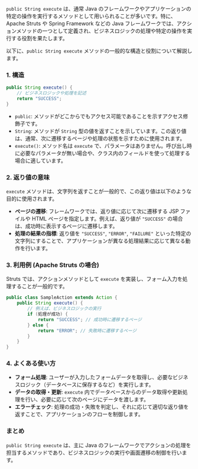 `public String execute` は、通常 Java のフレームワークやアプリケーションの特定の操作を実行するメソッドとして用いられることが多いです。特に、Apache Struts や Spring Framework などの Java フレームワークでは、アクションメソッドの一つとして定義され、ビジネスロジックの処理や特定の操作を実行する役割を果たします。

以下に、`public String execute` メソッドの一般的な構造と役割について解説します。

### 1. 構造
```java
public String execute() {
    // ビジネスロジックや処理を記述
    return "SUCCESS";
}
```

- `public`: メソッドがどこからでもアクセス可能であることを示すアクセス修飾子です。
- `String`: メソッドが `String` 型の値を返すことを示しています。この返り値は、通常、次に遷移するページや処理の状態を示すために使用されます。
- `execute()`: メソッド名は `execute` で、パラメータはありません。呼び出し時に必要なパラメータが無い場合や、クラス内のフィールドを使って処理する場合に適しています。

### 2. 返り値の意味
`execute` メソッドは、文字列を返すことが一般的で、この返り値は以下のような目的に使用されます。

- **ページの遷移**: フレームワークでは、返り値に応じて次に遷移する JSP ファイルや HTML ページを指定します。例えば、返り値が `"SUCCESS"` の場合は、成功時に表示するページに遷移します。
- **処理の結果の指標**: 返り値を `"SUCCESS"`, `"ERROR"`, `"FAILURE"` といった特定の文字列にすることで、アプリケーションが異なる処理結果に応じて異なる動作を行います。

### 3. 利用例 (Apache Struts の場合)
Struts では、アクションメソッドとして `execute` を実装し、フォーム入力を処理することが一般的です。

```java
public class SampleAction extends Action {
    public String execute() {
        // 例えば、ビジネスロジックの実行
        if (処理が成功) {
            return "SUCCESS"; // 成功時に遷移するページ
        } else {
            return "ERROR"; // 失敗時に遷移するページ
        }
    }
}
```

### 4. よくある使い方
- **フォーム処理**: ユーザーが入力したフォームデータを取得し、必要なビジネスロジック（データベースに保存するなど）を実行します。
- **データの取得・更新**: `execute` 内でデータベースからのデータ取得や更新処理を行い、必要に応じて次のページにデータを渡します。
- **エラーチェック**: 処理の成功・失敗を判定し、それに応じて適切な返り値を返すことで、アプリケーションのフローを制御します。

### まとめ
`public String execute` は、主に Java のフレームワークでアクションの処理を担当するメソッドであり、ビジネスロジックの実行や画面遷移の制御を行います。
